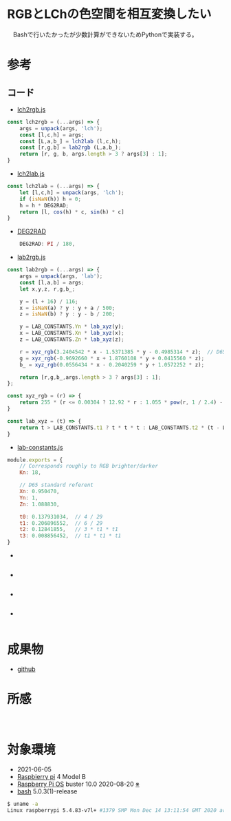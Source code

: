 # RGBとLChの色空間を相互変換したい

　Bashで行いたかったが少数計算ができないためPythonで実装する。

<!-- more -->

# 参考

## コード

* [lch2rgb.js](https://github.com/gka/chroma.js/blob/master/src/io/lch/lch2rgb.js)

```javascript
const lch2rgb = (...args) => {
    args = unpack(args, 'lch');
    const [l,c,h] = args;
    const [L,a,b_] = lch2lab (l,c,h);
    const [r,g,b] = lab2rgb (L,a,b_);
    return [r, g, b, args.length > 3 ? args[3] : 1];
}
```

* [lch2lab.js](https://github.com/gka/chroma.js/blob/master/src/io/lch/lch2lab.js)

```javascript
const lch2lab = (...args) => {
    let [l,c,h] = unpack(args, 'lch');
    if (isNaN(h)) h = 0;
    h = h * DEG2RAD;
    return [l, cos(h) * c, sin(h) * c]
}
```

* [DEG2RAD](https://github.com/gka/chroma.js/search?q=DEG2RAD)

```javascript
	DEG2RAD: PI / 180,
```


* [lab2rgb.js](https://github.com/gka/chroma.js/blob/master/src/io/lab/lab2rgb.js)

```javascript
const lab2rgb = (...args) => {
    args = unpack(args, 'lab');
    const [l,a,b] = args;
    let x,y,z, r,g,b_;

    y = (l + 16) / 116;
    x = isNaN(a) ? y : y + a / 500;
    z = isNaN(b) ? y : y - b / 200;

    y = LAB_CONSTANTS.Yn * lab_xyz(y);
    x = LAB_CONSTANTS.Xn * lab_xyz(x);
    z = LAB_CONSTANTS.Zn * lab_xyz(z);

    r = xyz_rgb(3.2404542 * x - 1.5371385 * y - 0.4985314 * z);  // D65 -> sRGB
    g = xyz_rgb(-0.9692660 * x + 1.8760108 * y + 0.0415560 * z);
    b_ = xyz_rgb(0.0556434 * x - 0.2040259 * y + 1.0572252 * z);

    return [r,g,b_,args.length > 3 ? args[3] : 1];
};

const xyz_rgb = (r) => {
    return 255 * (r <= 0.00304 ? 12.92 * r : 1.055 * pow(r, 1 / 2.4) - 0.055)
}

const lab_xyz = (t) => {
    return t > LAB_CONSTANTS.t1 ? t * t * t : LAB_CONSTANTS.t2 * (t - LAB_CONSTANTS.t0)
}
```

* [lab-constants.js](https://github.com/gka/chroma.js/blob/master/src/io/lab/lab-constants.js)

```javascript
module.exports = {
    // Corresponds roughly to RGB brighter/darker
    Kn: 18,

    // D65 standard referent
    Xn: 0.950470,
    Yn: 1,
    Zn: 1.088830,

    t0: 0.137931034,  // 4 / 29
    t1: 0.206896552,  // 6 / 29
    t2: 0.12841855,   // 3 * t1 * t1
    t3: 0.008856452,  // t1 * t1 * t1
}
```



* []()

```javascript
```



* []()

```javascript
```



* []()

```javascript
```



* []()

```javascript
```


# 成果物

* [github]()

# 所感

　

# 対象環境

* <time datetime="2021-06-05T16:09:12+0900" title="実施日">2021-06-05</time>
* [Raspbierry pi](https://ja.wikipedia.org/wiki/Raspberry_Pi) 4 Model B
* [Raspberry Pi OS](https://ja.wikipedia.org/wiki/Raspbian) buster 10.0 2020-08-20 [※](http://ytyaru.hatenablog.com/entry/2020/10/06/111111)
* [bash](https://ja.wikipedia.org/wiki/Bash) 5.0.3(1)-release

```sh
$ uname -a
Linux raspberrypi 5.4.83-v7l+ #1379 SMP Mon Dec 14 13:11:54 GMT 2020 armv7l GNU/Linux
```
